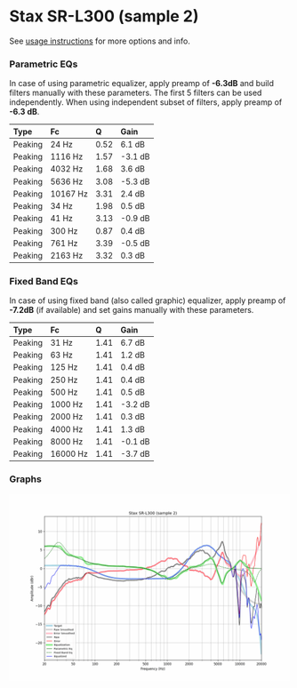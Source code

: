 # Stax SR-L300 (sample 2)
See [usage instructions](https://github.com/jaakkopasanen/AutoEq#usage) for more options and info.

### Parametric EQs
In case of using parametric equalizer, apply preamp of **-6.3dB** and build filters manually
with these parameters. The first 5 filters can be used independently.
When using independent subset of filters, apply preamp of **-6.3 dB**.

| Type    | Fc       |    Q | Gain    |
|:--------|:---------|:-----|:--------|
| Peaking | 24 Hz    | 0.52 | 6.1 dB  |
| Peaking | 1116 Hz  | 1.57 | -3.1 dB |
| Peaking | 4032 Hz  | 1.68 | 3.6 dB  |
| Peaking | 5636 Hz  | 3.08 | -5.3 dB |
| Peaking | 10167 Hz | 3.31 | 2.4 dB  |
| Peaking | 34 Hz    | 1.98 | 0.5 dB  |
| Peaking | 41 Hz    | 3.13 | -0.9 dB |
| Peaking | 300 Hz   | 0.87 | 0.4 dB  |
| Peaking | 761 Hz   | 3.39 | -0.5 dB |
| Peaking | 2163 Hz  | 3.32 | 0.3 dB  |

### Fixed Band EQs
In case of using fixed band (also called graphic) equalizer, apply preamp of **-7.2dB**
(if available) and set gains manually with these parameters.

| Type    | Fc       |    Q | Gain    |
|:--------|:---------|:-----|:--------|
| Peaking | 31 Hz    | 1.41 | 6.7 dB  |
| Peaking | 63 Hz    | 1.41 | 1.2 dB  |
| Peaking | 125 Hz   | 1.41 | 0.4 dB  |
| Peaking | 250 Hz   | 1.41 | 0.4 dB  |
| Peaking | 500 Hz   | 1.41 | 0.5 dB  |
| Peaking | 1000 Hz  | 1.41 | -3.2 dB |
| Peaking | 2000 Hz  | 1.41 | 0.3 dB  |
| Peaking | 4000 Hz  | 1.41 | 1.3 dB  |
| Peaking | 8000 Hz  | 1.41 | -0.1 dB |
| Peaking | 16000 Hz | 1.41 | -3.7 dB |

### Graphs
![](./Stax%20SR-L300%20(sample%202).png)